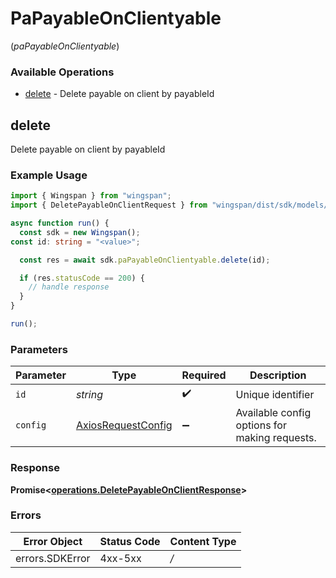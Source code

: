 # PaPayableOnClientyable
(*paPayableOnClientyable*)

### Available Operations

* [delete](#delete) - Delete payable on client by payableId

## delete

Delete payable on client by payableId

### Example Usage

```typescript
import { Wingspan } from "wingspan";
import { DeletePayableOnClientRequest } from "wingspan/dist/sdk/models/operations";

async function run() {
  const sdk = new Wingspan();
const id: string = "<value>";

  const res = await sdk.paPayableOnClientyable.delete(id);

  if (res.statusCode == 200) {
    // handle response
  }
}

run();
```

### Parameters

| Parameter                                                    | Type                                                         | Required                                                     | Description                                                  |
| ------------------------------------------------------------ | ------------------------------------------------------------ | ------------------------------------------------------------ | ------------------------------------------------------------ |
| `id`                                                         | *string*                                                     | :heavy_check_mark:                                           | Unique identifier                                            |
| `config`                                                     | [AxiosRequestConfig](https://axios-http.com/docs/req_config) | :heavy_minus_sign:                                           | Available config options for making requests.                |


### Response

**Promise<[operations.DeletePayableOnClientResponse](../../sdk/models/operations/deletepayableonclientresponse.md)>**
### Errors

| Error Object    | Status Code     | Content Type    |
| --------------- | --------------- | --------------- |
| errors.SDKError | 4xx-5xx         | */*             |

